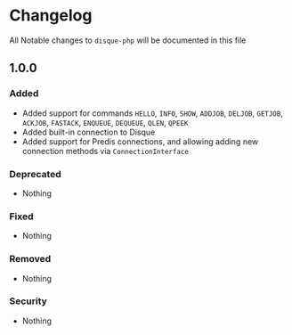 # Changelog

All Notable changes to `disque-php` will be documented in this file

## 1.0.0

### Added
- Added support for commands `HELLO`, `INFO`, `SHOW`, `ADDJOB`, `DELJOB`, 
`GETJOB`, `ACKJOB`, `FASTACK`, `ENQUEUE`, `DEQUEUE`, `QLEN`, `QPEEK`
- Added built-in connection to Disque
- Added support for Predis connections, and allowing adding new connection
methods via `ConnectionInterface`

### Deprecated
- Nothing

### Fixed
- Nothing

### Removed
- Nothing

### Security
- Nothing
